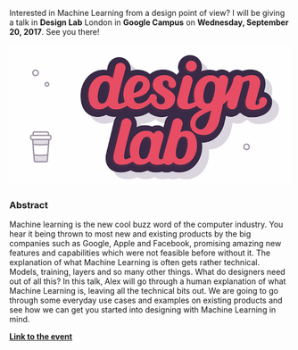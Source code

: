 Interested in Machine Learning from a design point of view? I will be giving a talk in **Design Lab** London in **Google Campus** on **Wednesday, September 20, 2017**. See you there!

[![Design Lab](https://raw.githubusercontent.com/alexstyl/alexstyl.github.io/master/images/design_lab.png)](https://www.meetup.com/DesignLabLondon/events/242923245/)

### Abstract

Machine learning is the new cool buzz word of the computer industry. You hear it being thrown to most new and existing products by the big companies such as Google, Apple and Facebook, promising amazing new features and capabilities which were not feasible before without it. The explanation of what Machine Learning is often gets rather technical. Models, training, layers and so many other things. What do designers need out of all this?
In this talk, Alex will go through a human explanation of what Machine Learning is, leaving all the technical bits out. We are going to go through some everyday use cases and examples on existing products and see how we can get you started into designing with Machine Learning in mind.

[**Link to the event**](https://www.meetup.com/DesignLabLondon/events/242923245/)
